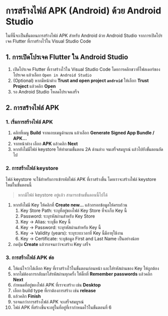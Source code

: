 
# การสร้างไฟล์ APK (Android) ด้วย Android Studio

ในที่นี้จะเป็นขั้นตอนการสร้างไฟล์ APK สำหรับ Android ด้วย Android Studio จากการเปิดโปรเจค Flutter ที่เราสร้างไว้ใน Visual Studio Code 

## 1. การเปิดโปรเจค Flutter ใน Android Studio

1. เปิดโปรเจค Flutter ที่เราสร้างไว้ใน Visual Studio Code โดยการคลิกขวาที่โฟลเดอร์ของโปรเจค แล้วเลือก `Open in Android Studio`
2. (Optional) หากมีหน้าต่าง **Trust and open project `android`** ให้เลือก **Trust Project** แล้วคลิก **Open**
3. รอ Android Studio โหลดโปรเจคเสร็จ

## 2. การสร้างไฟล์ APK

### 1. เริ่มการสร้างไฟล์ APK

1. คลิกที่เมนู **Build** จากแถบเมนูด้านบน แล้วเลือก **Generate Signed App Bundle / APK...** 
2. จากหน้าต่าง เลือก **APK** แล้วคลิก **Next**
3. หากยังไม่มีไฟล์ keystore ให้ทำตามขั้นตอน 2A ด้านล่าง จนเสร็จสมบูรณ์ แล้วไปยังขั้นตอนถัดไป

### 2. การสร้างไฟล์ keystore

ไฟล์ keystore จะใช้สำหรับการเข้ารหัสไฟล์ APK ที่เราสร้างขึ้น โดยเราจะสร้างไฟล์ keystore ใหม่ในขั้นตอนนี้

> หากมีไฟล์ keystore อยู่แล้ว สามารถข้ามขั้นตอนนี้ไปได้

1. หากยังไม่มี Key ให้คลิกที่ **Create new...** แล้วกรอกข้อมูลให้ครบถ้วน
   1. Key Store Path: ระบุที่อยู่ของไฟล์ Key Store ที่จะเก็บ Key นี้
   2. Password: ระบุรหัสผ่านสำหรับ Key Store
   3. Key -> Alias: ระบุชื่อ Key นี้
   4. Key -> Password: ระบุรหัสผ่านสำหรับ Key นี้
   5. Key -> Validity (years): ระบุระยะเวลาที่ Key นี้มีอายุใช้งาน
   6. Key -> Certificate: ระบุข้อมูล First and Last Name เป็นอย่างน้อย
2. กดปุ่ม **Create** แล้วรอจนกว่าจะสร้าง Key เสร็จ

### 3. การสร้างไฟล์ APK ต่อ

4. ให้แน่ใจว่าได้เลือก Key ที่เราสร้างไว้ในขั้นตอนก่อนหน้า และใส่รหัสผ่านของ Key ให้ถูกต้อง
5. หากไม่ต้องการกลับมาใส่รหัสผ่านทุกครั้ง ให้ติ๊กที่ **Remember passwords** แล้วคลิก **Next**
6. กำหนดที่อยู่ของไฟล์ APK ที่เราจะสร้าง เช่น **Desktop** 
7. เลือก build type ที่เราต้องการสร้าง เช่น **release**
8. แล้วคลิก **Finish**
9. รอจนกว่าการสร้างไฟล์ APK จะเสร็จสมบูรณ์
10. ไฟล์ APK ที่สร้างขึ้นจะอยู่ในที่อยู่ที่เรากำหนดไว้ในขั้นตอนที่ 6

